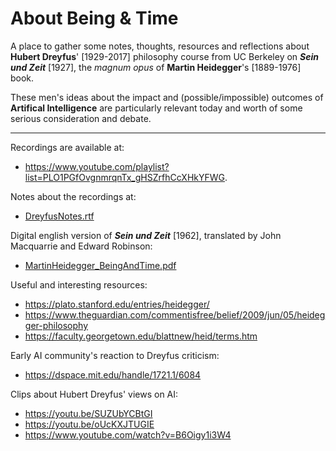 # About Being & Time 

A place to gather some notes, thoughts, resources and reflections about **Hubert Dreyfus**' [1929-2017] philosophy course from UC Berkeley on ***Sein und Zeit*** [1927], the *magnum opus* of **Martin Heidegger**'s [1889-1976] book. 

These men's ideas about the impact and (possible/impossible) outcomes of **Artifical Intelligence** are particularly relevant today and worth of some serious consideration and debate.

---------

Recordings are available at: 
- https://www.youtube.com/playlist?list=PLO1PGfOvgnmrqnTx_gHSZrfhCcXHkYFWG. 

Notes about the recordings at:
- [DreyfusNotes.rtf](https://github.com/otnemrasordep/heideggerando/blob/master/DreyfusNotes.rtf)

Digital english version of ***Sein und Zeit*** [1962], translated by John Macquarrie and Edward Robinson:
- [MartinHeidegger_BeingAndTime.pdf](https://github.com/otnemrasordep/heideggerando/blob/master/Martin%20Heidegger_Being%20and%20time.pdf)

Useful and interesting resources:
- https://plato.stanford.edu/entries/heidegger/
- https://www.theguardian.com/commentisfree/belief/2009/jun/05/heidegger-philosophy
- https://faculty.georgetown.edu/blattnew/heid/terms.htm

Early AI community's reaction to Dreyfus criticism:
- https://dspace.mit.edu/handle/1721.1/6084

Clips about Hubert Dreyfus' views on AI:
- https://youtu.be/SUZUbYCBtGI
- https://youtu.be/oUcKXJTUGIE
- https://www.youtube.com/watch?v=B6Oigy1i3W4
